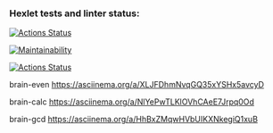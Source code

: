 ### Hexlet tests and linter status:
[![Actions Status](https://github.com/kostin-an/python-project-lvl1/workflows/hexlet-check/badge.svg)](https://github.com/kostin-an/python-project-lvl1/actions)

[![Maintainability](https://api.codeclimate.com/v1/badges/a99a88d28ad37a79dbf6/maintainability)](https://codeclimate.com/github/codeclimate/codeclimate/maintainability)

[![Actions Status](https://github.com/kostin-an/python-project-lvl1/workflows/test_lint/badge.svg)](https://github.com/kostin-an/python-project-lvl1/actions)

brain-even
https://asciinema.org/a/XLJFDhmNvqGQ35xYSHx5avcyD

brain-calc
https://asciinema.org/a/NlYePwTLKlOVhCAeE7Jrpq0Od

brain-gcd
https://asciinema.org/a/HhBxZMqwHVbUIKXNkegiQ1xuB
